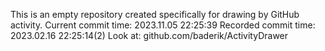 This is an empty repository created specifically for drawing by GitHub activity.
Current commit time: 2023.11.05 22:25:39
Recorded commit time: 2023.02.16 22:25:14(2)
Look at: github.com/baderik/ActivityDrawer
